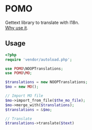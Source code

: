POMO
====

Gettext library to translate with I18n.  
[Why use it](http://codex.wordpress.org/I18n_for_WordPress_Developers).

Usage
-----
```php
<?php
require 'vendor/autoload.php';

use POMO\NOOPTranslations;
use POMO\MO;

$translations = new NOOPTranslations;
$mo = new MO();

// Import MO file
$mo->import_from_file($the_mo_file);
$mo->merge_with($translations);
$translations = &$mo;

// Translate
$translations->translate($text)
```
